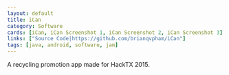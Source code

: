 ```yaml
---
layout: default
title: iCan
category: Software
cards: [iCan, iCan Screenshot 1, iCan Screenshot 2, iCan Screenshot 3]
links: ["Source Code|https://github.com/brianqvpham/iCan"]
tags: [java, android, software, jam]
---
```

A recycling promotion app made for HackTX 2015.
